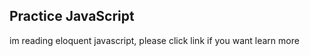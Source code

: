 ## Practice JavaScript

im reading eloquent javascript, please click  link if you want learn more    


